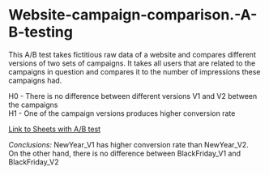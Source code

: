 # Website-campaign-comparison.-A-B-testing
This A/B test takes fictitious raw data of a website and compares different versions of two sets of campaigns.
It takes all users that are related to the campaigns in question and compares it to the number of impressions these campaigns had.

H0 - There is no difference between different versions V1 and V2 between the campaigns  
H1 - One of the campaign versions produces higher conversion rate 

[Link to Sheets with A/B test](https://docs.google.com/spreadsheets/d/1sdi7b4QkRHP0JIMTyZRTE22SSPdW6jCv5EX1mnQiCLQ/edit?usp=sharing)

*Conclusions:*
NewYear_V1 has higher conversion rate than NewYear_V2.  
On the other hand, there is no difference between BlackFriday_V1 and BlackFriday_V2
